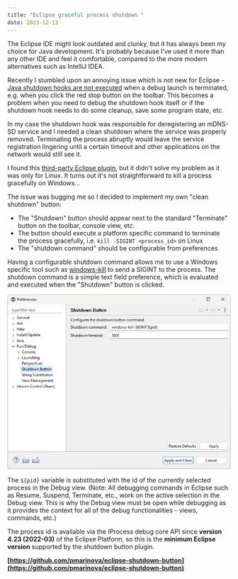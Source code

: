 ```yaml
---
title: "Eclipse graceful process shutdown "
date: 2023-12-13
---
```


The Eclipse IDE might look outdated and clunky, but it has always been my choice for Java development.
It's probably because I've used it more than any other IDE and feel it comfortable, compared to the 
more modern alternatives such as IntelliJ IDEA.

Recently I stumbled upon an annoying issue which is not new for Eclipse - 
[Java shutdown hooks are not executed](https://bugs.eclipse.org/bugs/show_bug.cgi?id=38016) when a debug launch is terminated, 
e.g. when you click the red stop button on the toolbar. This becomes a problem when you need to debug the shutdown 
hook itself or if the shutdown hook needs to do some cleanup, save some program state, etc.

In my case the shutdown hook was responsible for deregistering an mDNS-SD service and I needed a clean shutdown where the service 
was properly removed. Terminating the process abruptly would leave the service registration lingering until a certain timeout and 
other applications on the network would still see it.

I found this [third-party Eclipse plugin](https://marketplace.eclipse.org/content/yet-another-terminate-button-yatb), 
but it didn't solve my problem as it was only for Linux. It turns out it's not straightforward to kill a process gracefully on Windows...

The issue was bugging me so I decided to implement my own "clean shutdown" button:
* The "Shutdown" button should appear next to the standard "Terminate" button on the toolbar, console view, etc.
* The button should execute a platform specific command to terminate the process gracefully, i.e. `kill -SIGINT <process_id>` on Linux
* The "shutdown command" should be configurable from preferences

Having a configurable shutdown command allows me to use a Windows specific tool such as [windows-kill](https://github.com/ElyDotDev/windows-kill) 
to send a SIGINT to the process. The shutdown command is a simple text field preference, which is evaluated and executed when the "Shutdown" button is clicked.

![Screenshot of shutdown button preferences.](https://raw.githubusercontent.com/pmarinova/eclipse-shutdown-button/v1.0.0/screenshots/shutdown_button_prefs.png)

The `${pid}` variable is substituted with the id of the currently selected process in the Debug view. (Note: All debugging commands in Eclipse such as Resume, 
Suspend, Terminate, etc., work on the active selection in the Debug view. This is why the Debug view must be open while debugging as it provides the context 
for all of the debug functionalities - views, commands, etc.)

The process id is available via the IProcess debug core API since __version 4.23 (2022-03)__ of the Eclipse Platform, 
so this is the __minimum Eclipse version__ supported by the shutdown button plugin.

__[https://github.com/pmarinova/eclipse-shutdown-button](https://github.com/pmarinova/eclipse-shutdown-button)__